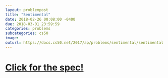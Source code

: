 ```yaml
---
layout: problempost
title: "Sentimental"
date: 2018-02-26 00:08:00 -0400
due: 2018-03-01 23:59:59
categories: problems
subcategories: cs50
image:
outurl: https://docs.cs50.net/2017/ap/problems/sentimental/sentimental.html
---
```


# [Click for the spec!]({{page.outurl}})
